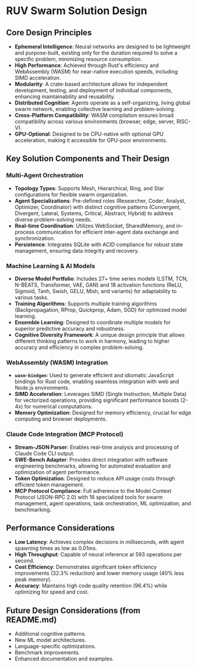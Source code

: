 # RUV Swarm Solution Design

## Core Design Principles
- **Ephemeral Intelligence**: Neural networks are designed to be lightweight and purpose-built, existing only for the duration required to solve a specific problem, minimizing resource consumption.
- **High Performance**: Achieved through Rust's efficiency and WebAssembly (WASM) for near-native execution speeds, including SIMD acceleration.
- **Modularity**: A crate-based architecture allows for independent development, testing, and deployment of individual components, enhancing maintainability and reusability.
- **Distributed Cognition**: Agents operate as a self-organizing, living global swarm network, enabling collective learning and problem-solving.
- **Cross-Platform Compatibility**: WASM compilation ensures broad compatibility across various environments (browser, edge, server, RISC-V).
- **GPU-Optional**: Designed to be CPU-native with optional GPU acceleration, making it accessible for GPU-poor environments.

## Key Solution Components and Their Design

### Multi-Agent Orchestration
- **Topology Types**: Supports Mesh, Hierarchical, Ring, and Star configurations for flexible swarm organization.
- **Agent Specializations**: Pre-defined roles (Researcher, Coder, Analyst, Optimizer, Coordinator) with distinct cognitive patterns (Convergent, Divergent, Lateral, Systems, Critical, Abstract, Hybrid) to address diverse problem-solving needs.
- **Real-time Coordination**: Utilizes WebSocket, SharedMemory, and in-process communication for efficient inter-agent data exchange and synchronization.
- **Persistence**: Integrates SQLite with ACID compliance for robust state management, ensuring data integrity and recovery.

### Machine Learning & AI Models
- **Diverse Model Portfolio**: Includes 27+ time series models (LSTM, TCN, N-BEATS, Transformer, VAE, GAN) and 18 activation functions (ReLU, Sigmoid, Tanh, Swish, GELU, Mish, and variants) for adaptability to various tasks.
- **Training Algorithms**: Supports multiple training algorithms (Backpropagation, RProp, Quickprop, Adam, SGD) for optimized model learning.
- **Ensemble Learning**: Designed to coordinate multiple models for superior predictive accuracy and robustness.
- **Cognitive Diversity Framework**: A unique design principle that allows different thinking patterns to work in harmony, leading to higher accuracy and efficiency in complex problem-solving.

### WebAssembly (WASM) Integration
- **`wasm-bindgen`**: Used to generate efficient and idiomatic JavaScript bindings for Rust code, enabling seamless integration with web and Node.js environments.
- **SIMD Acceleration**: Leverages SIMD (Single Instruction, Multiple Data) for vectorized operations, providing significant performance boosts (2-4x) for numerical computations.
- **Memory Optimization**: Designed for memory efficiency, crucial for edge computing and browser deployments.

### Claude Code Integration (MCP Protocol)
- **Stream-JSON Parser**: Enables real-time analysis and processing of Claude Code CLI output.
- **SWE-Bench Adapter**: Provides direct integration with software engineering benchmarks, allowing for automated evaluation and optimization of agent performance.
- **Token Optimization**: Designed to reduce API usage costs through efficient token management.
- **MCP Protocol Compliance**: Full adherence to the Model Context Protocol (JSON-RPC 2.0) with 16 specialized tools for swarm management, agent operations, task orchestration, ML optimization, and benchmarking.

## Performance Considerations
- **Low Latency**: Achieves complex decisions in milliseconds, with agent spawning times as low as 0.01ms.
- **High Throughput**: Capable of neural inference at 593 operations per second.
- **Cost Efficiency**: Demonstrates significant token efficiency improvements (32.3% reduction) and lower memory usage (40% less peak memory).
- **Accuracy**: Maintains high code quality retention (96.4%) while optimizing for speed and cost.

## Future Design Considerations (from README.md)
- Additional cognitive patterns.
- New ML model architectures.
- Language-specific optimizations.
- Benchmark improvements.
- Enhanced documentation and examples.

